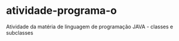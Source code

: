# atividade-programa-o
Atividade da matéria de linguagem de programação JAVA - classes e subclasses
